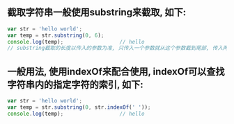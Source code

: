 ## 截取字符串一般使用substring来截取, 如下:
```javascript
var str = 'hello world';
var temp = str.substring(0, 6);
console.log(temp);					// hello
// substring截取的长度以传入的参数为准, 只传入一个参数就从这个参数截到尾部, 传入两个参数截取第一个参数到第二个参数减一的位置, 如上截取的是第0, 1, 2, 3, 4, 5这几个字符
```

## 一般用法, 使用indexOf来配合使用, indexOf可以查找字符串内的指定字符的索引, 如下:
```javascript
var str = 'hello world';
var temp = str.substring(0, str.indexOf(' '));
console.log(temp);					// hello
```
